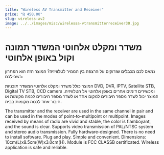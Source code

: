 ```yaml
---
title: "Wireless AV Transmitter and Receiver"
price: "₪ 450.00"
slug: wireless-av2
image: ../../images/misc/wirelessa-vtransmitterreceiver30.jpg
---
```


# משדר ומקלט אלחוטי המשדר תמונה וקול באופן אלחוטי

נמאס לכם מכבלים שזרוקים על הרצפה בין הממיר לטלוויזיה? המוצר הזה הוא הפתרון בשבילכם:

המוצר כולל משדר ומקלט אלחוטי המשדר תוכניות DVD, DVR, IPTV, Satellite STB, Digital TV STB, CCD camera ומכשירים דומים אחרים באופן אלחוטי אל הטלוויזיה. המוצר יכול לשדר מספר חיבורים למקום אחד או לשדר מספר חיבורים לכמה מקומות או חיבור אחד לכמה מקומות בבית.

The transmitter and the receiver are used in the same channel in pair and can be used in the modes of point-to-multipoint or multipoint.
Images received by means of radio are vivid and stable, the color is flamboyant, and the sound is clear.
Supports video transmission of PAL/NTSC system and stereo audio transmission.
Fully hardware-designed. There is no need to install software. Plug and play. Simple and convenient.
Dimensions: 10cm(L)x8.5cm(W)x3.0cm(H).
Module is FCC CLASSB certificated. Wireless application is safe and reliable.
